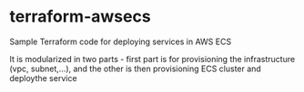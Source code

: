 # terraform-awsecs

Sample Terraform code for deploying services in AWS ECS

It is modularized in two parts - first part is for provisioning the infrastructure (vpc, subnet,...), and the other is then provisioning ECS cluster and deploythe service
